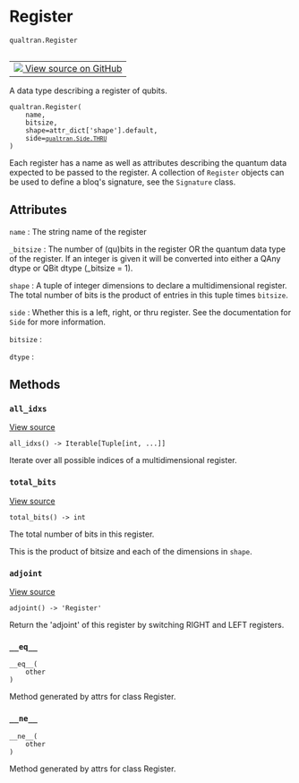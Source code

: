 # Register
`qualtran.Register`


<table class="tfo-notebook-buttons tfo-api nocontent" align="left">
<td>
  <a target="_blank" href="https://github.com/quantumlib/Qualtran/blob/main/qualtran/_infra/registers.py#L44-L106">
    <img src="https://www.tensorflow.org/images/GitHub-Mark-32px.png" />
    View source on GitHub
  </a>
</td>
</table>



A data type describing a register of qubits.

<pre class="devsite-click-to-copy prettyprint lang-py tfo-signature-link">
<code>qualtran.Register(
    name,
    bitsize,
    shape=attr_dict[&#x27;shape&#x27;].default,
    side=<a href="../qualtran/Side.html#THRU"><code>qualtran.Side.THRU</code></a>
)
</code></pre>



<!-- Placeholder for "Used in" -->

Each register has a name as well as attributes describing the quantum data expected
to be passed to the register. A collection of `Register` objects can be used to define
a bloq's signature, see the `Signature` class.



<h2 class="add-link">Attributes</h2>

`name`<a id="name"></a>
: The string name of the register

`_bitsize`<a id="_bitsize"></a>
: The number of (qu)bits in the register OR the quantum data type of the register.
  If an integer is given it will be converted into either a QAny
  dtype or QBit dtype (_bitsize = 1).

`shape`<a id="shape"></a>
: A tuple of integer dimensions to declare a multidimensional register. The
  total number of bits is the product of entries in this tuple times `bitsize`.

`side`<a id="side"></a>
: Whether this is a left, right, or thru register. See the documentation for `Side`
  for more information.

`bitsize`<a id="bitsize"></a>
: &nbsp;

`dtype`<a id="dtype"></a>
: &nbsp;




## Methods

<h3 id="all_idxs"><code>all_idxs</code></h3>

<a target="_blank" class="external" href="https://github.com/quantumlib/Qualtran/blob/main/qualtran/_infra/registers.py#L87-L89">View source</a>

<pre class="devsite-click-to-copy prettyprint lang-py tfo-signature-link">
<code>all_idxs() -> Iterable[Tuple[int, ...]]
</code></pre>

Iterate over all possible indices of a multidimensional register.


<h3 id="total_bits"><code>total_bits</code></h3>

<a target="_blank" class="external" href="https://github.com/quantumlib/Qualtran/blob/main/qualtran/_infra/registers.py#L91-L96">View source</a>

<pre class="devsite-click-to-copy prettyprint lang-py tfo-signature-link">
<code>total_bits() -> int
</code></pre>

The total number of bits in this register.

This is the product of bitsize and each of the dimensions in `shape`.

<h3 id="adjoint"><code>adjoint</code></h3>

<a target="_blank" class="external" href="https://github.com/quantumlib/Qualtran/blob/main/qualtran/_infra/registers.py#L98-L106">View source</a>

<pre class="devsite-click-to-copy prettyprint lang-py tfo-signature-link">
<code>adjoint() -> 'Register'
</code></pre>

Return the 'adjoint' of this register by switching RIGHT and LEFT registers.


<h3 id="__eq__"><code>__eq__</code></h3>

<pre class="devsite-click-to-copy prettyprint lang-py tfo-signature-link">
<code>__eq__(
    other
)
</code></pre>

Method generated by attrs for class Register.


<h3 id="__ne__"><code>__ne__</code></h3>

<pre class="devsite-click-to-copy prettyprint lang-py tfo-signature-link">
<code>__ne__(
    other
)
</code></pre>

Method generated by attrs for class Register.





